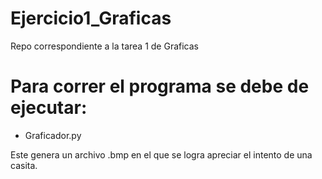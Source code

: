 # Ejercicio1_Graficas
 Repo correspondiente a la tarea 1 de Graficas
 
 # Para correr el programa se debe de ejecutar:
  - Graficador.py
 
Este genera un archivo .bmp en el que se logra apreciar el intento de una casita. 
